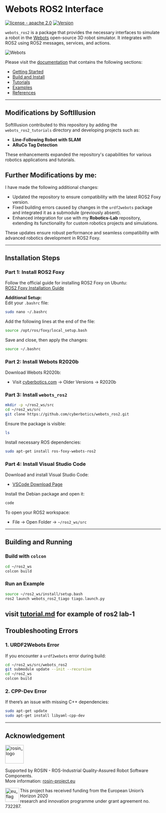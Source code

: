 # Webots ROS2 Interface

[![license - apache 2.0](https://img.shields.io/:license-Apache%202.0-blue.svg)](https://opensource.org/licenses/Apache-2.0) [![Version](https://img.shields.io/github/v/tag/cyberbotics/webots_ros2?label=version)](http://wiki.ros.org/webots_ros2)  

`webots_ros2` is a package that provides the necessary interfaces to simulate a robot in the [Webots](https://cyberbotics.com/) open-source 3D robot simulator. It integrates with ROS2 using ROS2 messages, services, and actions.

![Webots](docs/cover.png)

Please visit the [documentation](https://github.com/cyberbotics/webots_ros2/wiki) that contains the following sections:  
- [Getting Started](https://github.com/cyberbotics/webots_ros2/wiki/Getting-Started)  
- [Build and Install](https://github.com/cyberbotics/webots_ros2/wiki/Build-and-Install)  
- [Tutorials](https://github.com/cyberbotics/webots_ros2/wiki/Tutorials)  
- [Examples](https://github.com/cyberbotics/webots_ros2/wiki/Examples)  
- [References](https://github.com/cyberbotics/webots_ros2/wiki/References)  

---

## Modifications by SoftIllusion  
SoftIllusion contributed to this repository by adding the `webots_ros2_tutorials` directory and developing projects such as:  
- **Line-Following Robot with SLAM**  
- **ARuCo Tag Detection**  

These enhancements expanded the repository's capabilities for various robotics applications and tutorials.

## Further Modifications by me: 
I have made the following additional changes:  
- Updated the repository to ensure compatibility with the latest ROS2 Foxy version.  
- Fixed building errors caused by changes in the `urdf2webots` package and integrated it as a submodule (previously absent).  
- Enhanced integration for use with my **Robotics-Lab** repository, extending its functionality for custom robotics projects and simulations.  

These updates ensure robust performance and seamless compatibility with advanced robotics development in ROS2 Foxy.

---

## Installation Steps  

### Part 1: Install ROS2 Foxy  
Follow the official guide for installing ROS2 Foxy on Ubuntu:  
[ROS2 Foxy Installation Guide](https://docs.ros.org/en/foxy/Installation/Ubuntu-Install-Debians.html)  

**Additional Setup:**  
Edit your `.bashrc` file:  
```bash
sudo nano ~/.bashrc
```
Add the following lines at the end of the file:  
```bash
source /opt/ros/foxy/local_setup.bash
```
Save and close, then apply the changes:  
```bash
source ~/.bashrc
```

### Part 2: Install Webots R2020b  
Download Webots R2020b:  
- Visit [cyberbotics.com](https://cyberbotics.com/) → Older Versions → R2020b  

### Part 3: Install `webots_ros2`  
```bash
mkdir -p ~/ros2_ws/src
cd ~/ros2_ws/src
git clone https://github.com/cyberbotics/webots_ros2.git
```
Ensure the package is visible:  
```bash
ls
```
Install necessary ROS dependencies:  
```bash
sudo apt-get install ros-foxy-webots-ros2
```

### Part 4: Install Visual Studio Code  
Download and install Visual Studio Code:  
- [VSCode Download Page](https://code.visualstudio.com/)  

Install the Debian package and open it:  
```bash
code
```
To open your ROS2 workspace:  
- File → Open Folder → `~/ros2_ws/src`  

---

## Building and Running  

### Build with `colcon`  
```bash
cd ~/ros2_ws
colcon build
```

### Run an Example  
```bash
source ~/ros2_ws/install/setup.bash
ros2 launch webots_ros2_tiago tiago.launch.py
```
visit [tutorial.md](./tutorial.md) for example of ros2 lab-1
---

## Troubleshooting Errors  

### 1. **URDF2Webots Error**  
If you encounter a `urdf2webots` error during build:  
```bash
cd ~/ros2_ws/src/webots_ros2
git submodule update --init --recursive
cd ~/ros2_ws
colcon build
```

### 2. **CPP-Dev Error**  
If there’s an issue with missing C++ dependencies:  
```bash
sudo apt-get update
sudo apt-get install libyaml-cpp-dev
```

---

## Acknowledgement  

<a href="http://rosin-project.eu">
  <img src="http://rosin-project.eu/wp-content/uploads/rosin_ack_logo_wide.png" 
       alt="rosin_logo" height="60" >
</a></br>

Supported by ROSIN - ROS-Industrial Quality-Assured Robot Software Components.  
More information: <a href="http://rosin-project.eu">rosin-project.eu</a>  

<img src="http://rosin-project.eu/wp-content/uploads/rosin_eu_flag.jpg" 
     alt="eu_flag" height="45" align="left">  

This project has received funding from the European Union’s Horizon 2020  
research and innovation programme under grant agreement no. 732287.  
